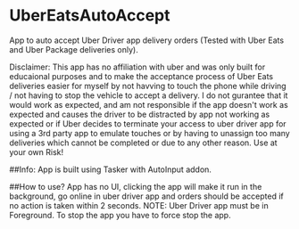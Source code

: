 # UberEatsAutoAccept
App to auto accept Uber Driver app delivery orders (Tested with Uber Eats and Uber Package deliveries only).

Disclaimer: This app has no affiliation with uber and was only built for educaional purposes and to make the acceptance process of Uber Eats deliveries easier for myself by not havving to touch the phone while driving / not having to stop the vehicle to accept a delivery. I do not gurantee that it would work as expected, and am not responsible if the app doesn't work as expected and causes the driver to be distracted by app not working as expected or if Uber decides to terminate your access to uber driver app for using a 3rd party app to emulate touches or by having to unassign too many deliveries which cannot be completed or due to any other reason. Use at your own Risk!

##Info:
App is built using Tasker with AutoInput addon.


##How to use?
App has no UI, clicking the app will make it run in the background, go online in uber driver app and orders should be accepted if no action is taken within 2 seconds. 
NOTE: Uber Driver app must be in Foreground.
To stop the app you have to force stop the app.

